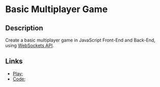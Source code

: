 # Basic Multiplayer Game

## Description

Create a basic multiplayer game in JavaScript Front-End and Back-End, using [WebSockets API](https://developer.mozilla.org/en-US/docs/Web/API/WebSockets_API).

## Links
- [Play](https://basic-multiplayer-gamee.herokuapp.com/);
- [Code](https://github.com/201flaviosilva/Basic-Multiplayer-Game);
